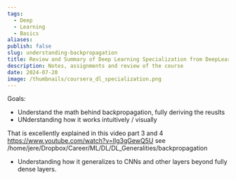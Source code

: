 ```yaml
---
tags:
  - Deep
  - Learning
  - Basics
aliases: 
publish: false
slug: understanding-backpropagation
title: Review and Summary of Deep Learning Specialization from DeepLearning.ai
description: Notes, assignments and review of the course
date: 2024-07-20
image: /thumbnails/coursera_dl_specialization.png
---
```

Goals:
- Understand the math behind backpropagation, fully deriving the reuslts
- UNderstanding how it works intuitively / visually

That is excellently explained in this video part 3 and 4
https://www.youtube.com/watch?v=Ilg3gGewQ5U
see 
/home/jere/Dropbox/Career/ML/DL/DL_Generalities/backpropagation


- Understanding how it generalizes to CNNs and other layers beyond fully dense layers.


